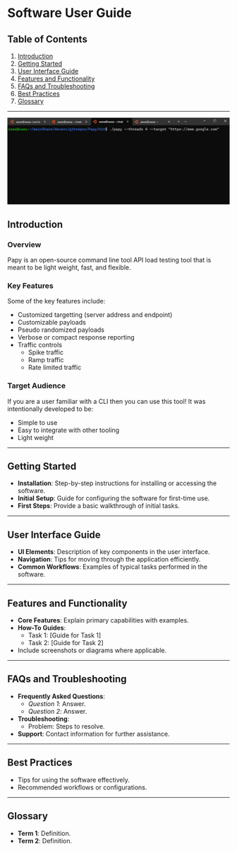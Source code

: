 # Software User Guide

## Table of Contents
1. [Introduction](#introduction)
2. [Getting Started](#getting-started)
3. [User Interface Guide](#user-interface-guide)
4. [Features and Functionality](#features-and-functionality)
5. [FAQs and Troubleshooting](#faqs-and-troubleshooting)
6. [Best Practices](#best-practices)
7. [Glossary](#glossary)

---

![Example Papy GET](documentationImages/PapyGET.gif "Example Papy GET")

## **Introduction**

### Overview 
Papy is an open-source command line tool API load testing tool that is meant to be light weight, fast, and flexible.

### Key Features
Some of the key features include:
- Customized targetting (server address and endpoint)
- Customizable payloads
- Pseudo randomized payloads
- Verbose or compact response reporting
- Traffic controls
  - Spike traffic
  - Ramp traffic
  - Rate limited traffic


### Target Audience
If you are a user familiar with a CLI then you can use this tool! It was intentionally developed to be: 
- Simple to use
- Easy to integrate with other tooling
- Light weight

---

## Getting Started
- **Installation**: Step-by-step instructions for installing or accessing the software.
- **Initial Setup**: Guide for configuring the software for first-time use.
- **First Steps**: Provide a basic walkthrough of initial tasks.

---

## User Interface Guide
- **UI Elements**: Description of key components in the user interface.
- **Navigation**: Tips for moving through the application efficiently.
- **Common Workflows**: Examples of typical tasks performed in the software.

---

## Features and Functionality
- **Core Features**: Explain primary capabilities with examples.
- **How-To Guides**:
  - Task 1: [Guide for Task 1]
  - Task 2: [Guide for Task 2]
- Include screenshots or diagrams where applicable.

---

## FAQs and Troubleshooting
- **Frequently Asked Questions**:
  - *Question 1*: Answer.
  - *Question 2*: Answer.
- **Troubleshooting**:
  - Problem: Steps to resolve.
- **Support**: Contact information for further assistance.

---

## Best Practices
- Tips for using the software effectively.
- Recommended workflows or configurations.

---

## Glossary
- **Term 1**: Definition.
- **Term 2**: Definition.
